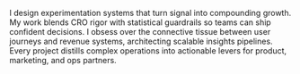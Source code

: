 I design experimentation systems that turn signal into compounding growth. My work blends CRO rigor with statistical guardrails so teams can ship confident decisions. I obsess over the connective tissue between user journeys and revenue systems, architecting scalable insights pipelines. Every project distills complex operations into actionable levers for product, marketing, and ops partners.
